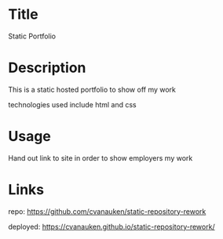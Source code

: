 # Title

Static Portfolio

# Description

This is a static hosted portfolio to show off my work

technologies used include html and css

# Usage

Hand out link to site in order to show employers my work

# Links

repo: https://github.com/cvanauken/static-repository-rework

deployed: https://cvanauken.github.io/static-repository-rework/
